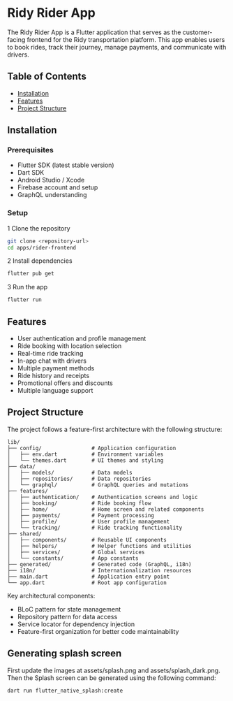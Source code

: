 # Ridy Rider App

The Ridy Rider App is a Flutter application that serves as the customer-facing frontend for the Ridy transportation platform. This app enables users to book rides, track their journey, manage payments, and communicate with drivers.

## Table of Contents

- [Installation](#installation)
- [Features](#features)
- [Project Structure](#project-structure)

## Installation

### Prerequisites

- Flutter SDK (latest stable version)
- Dart SDK
- Android Studio / Xcode
- Firebase account and setup
- GraphQL understanding

### Setup

1 Clone the repository

```bash
git clone <repository-url>
cd apps/rider-frontend
```

2 Install dependencies

```bash
flutter pub get
```

3 Run the app

```bash
flutter run
```

## Features

- User authentication and profile management
- Ride booking with location selection
- Real-time ride tracking
- In-app chat with drivers
- Multiple payment methods
- Ride history and receipts
- Promotional offers and discounts
- Multiple language support

## Project Structure

The project follows a feature-first architecture with the following structure:

```
lib/
├── config/                # Application configuration
│   ├── env.dart           # Environment variables
│   └── themes.dart        # UI themes and styling
├── data/
│   ├── models/            # Data models
│   ├── repositories/      # Data repositories
│   └── graphql/           # GraphQL queries and mutations
├── features/
│   ├── authentication/    # Authentication screens and logic
│   ├── booking/           # Ride booking flow
│   ├── home/              # Home screen and related components
│   ├── payments/          # Payment processing
│   ├── profile/           # User profile management
│   └── tracking/          # Ride tracking functionality
├── shared/
│   ├── components/        # Reusable UI components
│   ├── helpers/           # Helper functions and utilities
│   ├── services/          # Global services
│   └── constants/         # App constants
├── generated/             # Generated code (GraphQL, i18n)
├── i18n/                  # Internationalization resources
├── main.dart              # Application entry point
└── app.dart               # Root app configuration
```

Key architectural components:

- BLoC pattern for state management
- Repository pattern for data access
- Service locator for dependency injection
- Feature-first organization for better code maintainability

## Generating splash screen

First update the images at assets/splash.png and assets/splash_dark.png.
Then the Splash screen can be generated using the following command:

```bash
dart run flutter_native_splash:create
```
